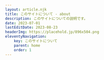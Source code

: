 ```yaml
---
layout: article.njk
title: このサイトについて - about
description: このサイトについての説明です。
date: 2023-07-01
lastEditDate: 2023-08-23
headerImg: https://placehold.jp/896x504.png
eleventyNavigation:
    key: このサイトについて
    parent: home
    order: 1
---
```

